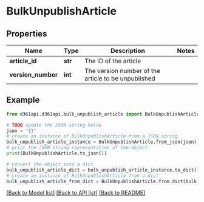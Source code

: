 # BulkUnpublishArticle


## Properties

Name | Type | Description | Notes
------------ | ------------- | ------------- | -------------
**article_id** | **str** | The ID of the article | 
**version_number** | **int** | The version number of the article to be unpublished | 

## Example

```python
from d361api.d361api.bulk_unpublish_article import BulkUnpublishArticle

# TODO update the JSON string below
json = "{}"
# create an instance of BulkUnpublishArticle from a JSON string
bulk_unpublish_article_instance = BulkUnpublishArticle.from_json(json)
# print the JSON string representation of the object
print(BulkUnpublishArticle.to_json())

# convert the object into a dict
bulk_unpublish_article_dict = bulk_unpublish_article_instance.to_dict()
# create an instance of BulkUnpublishArticle from a dict
bulk_unpublish_article_from_dict = BulkUnpublishArticle.from_dict(bulk_unpublish_article_dict)
```
[[Back to Model list]](../README.md#documentation-for-models) [[Back to API list]](../README.md#documentation-for-api-endpoints) [[Back to README]](../README.md)


